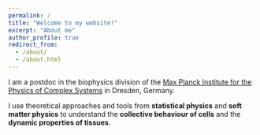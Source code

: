 ```yaml
---
permalink: /
title: "Welcome to my website!"
excerpt: "About me"
author_profile: true
redirect_from:
  - /about/
  - /about.html
---
```


I am a postdoc in the biophysics division of the [Max Planck Institute for the Physics of Complex Systems](https://www.pks.mpg.de/) in Dresden, Germany.

I use theoretical approaches and tools from **statistical physics** and **soft matter physics** to understand the **collective behaviour of cells** and the **dynamic properties of tissues**.

